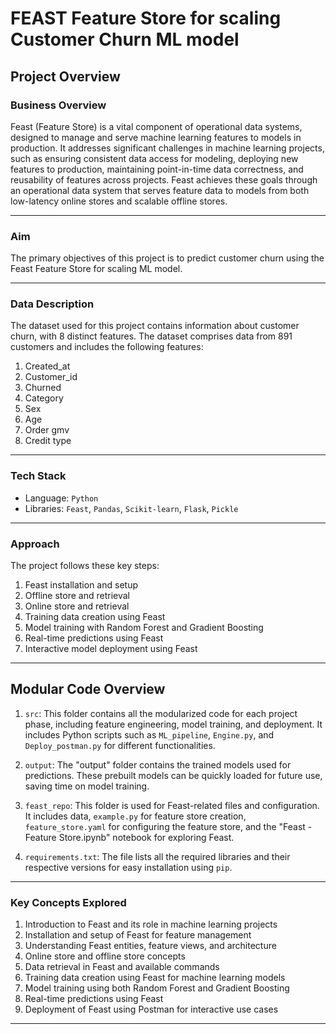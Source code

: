 # FEAST Feature Store for scaling Customer Churn ML model

## Project Overview

### Business Overview

Feast (Feature Store) is a vital component of operational data systems, designed to manage and serve machine learning features to models in production. It addresses significant challenges in machine learning projects, such as ensuring consistent data access for modeling, deploying new features to production, maintaining point-in-time data correctness, and reusability of features across projects. Feast achieves these goals through an operational data system that serves feature data to models from both low-latency online stores and scalable offline stores.

---

### Aim

The primary objectives of this project is to predict customer churn using the Feast Feature Store for scaling ML model.

---

### Data Description

The dataset used for this project contains information about customer churn, with 8 distinct features. The dataset comprises data from 891 customers and includes the following features:

1. Created_at
2. Customer_id
3. Churned
4. Category
5. Sex
6. Age
7. Order gmv
8. Credit type

---

### Tech Stack

- Language: `Python`
- Libraries: `Feast`, `Pandas`, `Scikit-learn`, `Flask`, `Pickle`

---

### Approach

The project follows these key steps:

1. Feast installation and setup
2. Offline store and retrieval
3. Online store and retrieval
4. Training data creation using Feast
5. Model training with Random Forest and Gradient Boosting
6. Real-time predictions using Feast
7. Interactive model deployment using Feast

---

## Modular Code Overview

1. `src`: This folder contains all the modularized code for each project phase, including feature engineering, model training, and deployment. It includes Python scripts such as `ML_pipeline`, `Engine.py`, and `Deploy_postman.py` for different functionalities.

2. `output`: The "output" folder contains the trained models used for predictions. These prebuilt models can be quickly loaded for future use, saving time on model training.

3. `feast_repo`: This folder is used for Feast-related files and configuration. It includes data, `example.py` for feature store creation, `feature_store.yaml` for configuring the feature store, and the "Feast - Feature Store.ipynb" notebook for exploring Feast.

4. `requirements.txt`: The file lists all the required libraries and their respective versions for easy installation using `pip`.

---

### Key Concepts Explored

1. Introduction to Feast and its role in machine learning projects
2. Installation and setup of Feast for feature management
3. Understanding Feast entities, feature views, and architecture
4. Online store and offline store concepts
5. Data retrieval in Feast and available commands
6. Training data creation using Feast for machine learning models
7. Model training using both Random Forest and Gradient Boosting
8. Real-time predictions using Feast
9. Deployment of Feast using Postman for interactive use cases

---


